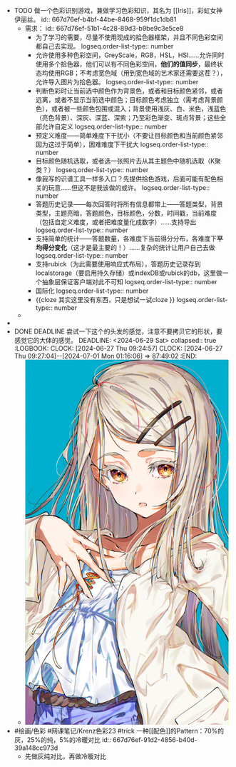 - TODO 做一个色彩识别游戏，兼做学习色彩知识，其名为 [[Iris]]，彩虹女神伊丽丝。
  id:: 667d76ef-b4bf-44be-8468-959f1dc1db81
	- 需求：
	  id:: 667d76ef-51b1-4c28-89d3-b9be9c3e5ce8
		- 为了学习的需要，尽量不使用现成的拾色器框架，并且不同色彩空间都自己去实现。
		  logseq.order-list-type:: number
		- 允许使用多种色彩空间，GreyScale，RGB，HSL，HSI……允许同时使用多个拾色器，他们可以有不同色彩空间，**他们的值同步**，最终状态均使用RGB；不考虑宽色域（用到宽色域的艺术家还需要这茬？），允许导入图片为拾色器。
		  logseq.order-list-type:: number
		- 判断色彩时让当前选中颜色作为背景色，或者和目标颜色紧邻，或者远离，或者不显示当前选中颜色；目标颜色考虑独立（需考虑背景颜色），或者被一些颜色包围或混入；背景使用浅灰、白、米色，浅蓝色（亮色背景）、深灰、深蓝、深紫；乃至彩色渐变、斑点背景；这些全部允许自定义
		  logseq.order-list-type:: number
		- 预定义难度——简单难度下干扰小（不要让目标颜色和当前颜色紧邻因为这过于简单），困难难度下干扰大
		  logseq.order-list-type:: number
		- 目标颜色随机选取，或者选一张照片去从其主题色中随机选取（K聚类？）
		  logseq.order-list-type:: number
		- 像我写的识谱工具一样多入口？先提供拾色游戏，后面可能有配色相关的玩意……但这不是我该做的或许。
		  logseq.order-list-type:: number
		- 答题历史记录——每次回答时将所有信息都带上——答题类型，背景类型，主题亮暗，答题颜色，目标颜色，分数，时间戳，当前难度（包括自定义难度，或者把难度量化成数字）……支持导出
		  logseq.order-list-type:: number
		- 支持简单的统计——答题数量，各难度下当前得分分布，各难度下**平均得分变化**（这才是最主要的！）……复杂的统计让用户自己去做
		  logseq.order-list-type:: number
		- 支持rubick（为此需要使用响应式布局），答题历史记录存到localstorage（要启用持久存储）或indexDB或rubick的db，这里做一个抽象层保证客户端对此不可知
		  logseq.order-list-type:: number
		- 国际化
		  logseq.order-list-type:: number
		- {{cloze 其实这里没有东西，只是想试一试cloze }}
		  logseq.order-list-type:: number
	-
-
- DONE DEADLINE 尝试一下这个的头发的感觉，注意不要拷贝它的形状，要感觉它的大体的感觉。
  DEADLINE: <2024-06-29 Sat>
  collapsed:: true
  :LOGBOOK:
  CLOCK: [2024-06-27 Thu 09:24:57]
  CLOCK: [2024-06-27 Thu 09:27:04]--[2024-07-01 Mon 01:16:06] =>  87:49:02
  :END:
	- ![1719451243308.png](../assets/1719451243308_1719453703024_0.png)
- #绘画/色彩 #网课笔记/Krenz色彩23 #trick 一种[[配色]]的Pattern：70%的灰，25%的纯，5%的冷暖对比
  id:: 667d76ef-91d2-4856-b40d-39a148cc973d
	- 先做灰纯对比，再做冷暖对比